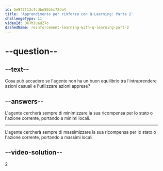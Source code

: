 ```yaml
---
id: 5e8f2f13c4cdbe86b5c72da4
title: 'Apprendimento per rinforzo con Q-Learning: Parte 2'
challengeType: 11
videoId: DX7hJuaUZ7o
dashedName: reinforcement-learning-with-q-learning-part-2
---
```


# --question--

## --text--

Cosa può accadere se l'agente non ha un buon equilibrio tra l'intraprendere azioni casuali e l'utilizzare azioni apprese?

## --answers--

L'agente cercherà sempre di minimizzare la sua ricompensa per lo stato o l'azione corrente, portando a minimi locali.

---

L'agente cercherà sempre di massimizzare la sua ricompensa per lo stato o l'azione corrente, portando a massimi locali.

## --video-solution--

2


